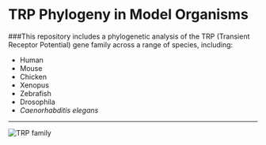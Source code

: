 # TRP Phylogeny in Model Organisms

###This repository includes a phylogenetic analysis of the TRP (Transient Receptor Potential) gene family across a range of species, including:

- Human  
- Mouse  
- Chicken  
- Xenopus  
- Zebrafish  
- Drosophila  
- _Caenorhabditis elegans_
  
----------------------------

![TRP family](https://github.com/user-attachments/assets/0bfeb7c1-31d8-4742-b35e-21f8f7916310)
